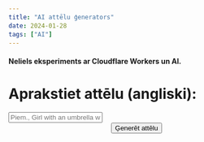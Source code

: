 ```yaml
---
title: "AI attēlu ģenerators"
date: 2024-01-28
tags: ["AI"]
---
```

#### Neliels eksperiments ar Cloudflare Workers un AI.
<!DOCTYPE html>
<html lang="en">
<head>
  <meta charset="UTF-8">
  <meta name="viewport" content="width=device-width, initial-scale=1.0">

</head>
<body>

  <h1>Aprakstiet attēlu (angliski):</h1>



  <input type="text" id="prompt" placeholder="Piem., Girl with an umbrella walking in the rain">

  <center><button class=aimgen onclick="generateImage()">Ģenerēt attēlu</button></center>
  <br>

  <!-- Add a loading tile -->
  <div id="loading" style="display: none;">
  <center>Attēla ģenerēšana var aizņemt līdz vienai minūtei.</center>
  <center><img src="infinite-spinner.svg" alt="Loading Spinner"></center>
  </div>

  <center>
  <div id="result">
    <!-- Image will be displayed here -->
  </div>
  <br>
  <!-- Add Save Image button, initially hidden -->
  <button id="saveButton" class=aimgen style="display: none;" onclick="saveImage()">Saglabāt attēlu</button>
</center>

<script>
  async function generateImage() {
     // Hide the Save Image button
    document.getElementById('saveButton').style.display = 'none';

    const promptInput = document.getElementById('prompt').value;
    const resultDiv = document.getElementById('result');
    const loadingDiv = document.getElementById('loading');
    const saveButton = document.getElementById('saveButton');

    // Clear the error message
    resultDiv.innerHTML = '';

    // Show the loading tile
    loadingDiv.style.display = 'block';

    let loadingVisible = true;

    try {
      // Send user input to the worker
      const response = await fetch(`https://worker-quiet-glitter-4606.davis-vilcans.workers.dev/?input=${encodeURIComponent(promptInput)}`);

      const imageData = await response.blob();

      // Display the image
      const myImage = new Image();
      myImage.crossOrigin = "anonymous";
      myImage.src = URL.createObjectURL(imageData);

      // Hide the loading tile when the image is loaded
      myImage.onload = function() {
        loadingDiv.style.display = 'none';
        resultDiv.appendChild(myImage);
        loadingVisible = false;
        // Show the Save Image button when an image is present
        saveButton.style.display = 'block';
      };
    } catch (error) {
      console.error('Error:', error.message);
      // Show a generic error message in the result div
      resultDiv.innerHTML = 'Oops, kaut kas nogāja greizi. Mēģiniet vēlreiz.';
      // Hide the loading tile on error
      loadingDiv.style.display = 'none';
      loadingVisible = false;
      // Hide the Save Image button when there is an error
      saveButton.style.display = 'none';
    }

    // Set a timeout to hide loading screen and show error message after two minutes
    setTimeout(() => {
      if (loadingVisible && getComputedStyle(loadingDiv).display === 'block') {
        loadingDiv.style.display = 'none';
        resultDiv.innerHTML = 'Oops, kaut kas nogāja greizi. Mēģiniet vēlreiz.';
        // Hide the Save Image button when there is an error
        saveButton.style.display = 'none';
      }
    }, 1200000); // 120000 milliseconds = 2 minutes
  }

  // Function to save the displayed image
  function saveImage() {
    const resultDiv = document.getElementById('result');
    const images = resultDiv.getElementsByTagName('img');

    if (images.length > 0) {
      const link = document.createElement('a');
      const canvas = document.createElement('canvas');
      const context = canvas.getContext('2d');

      canvas.width = images[0].naturalWidth;
      canvas.height = images[0].naturalHeight;
      context.drawImage(images[0], 0, 0);

      link.href = canvas.toDataURL();
      link.download = 'generated_image.png';
      link.click();
    } else {
      console.error('No image to save.');
    }
  }
</script>

</body>
</html>
   
   

